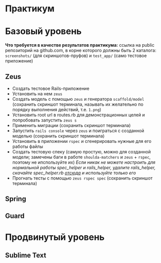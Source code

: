 Практикум
=========

Базовый уровень
===============

**Что требуется в качестве результатов практикума:** ссылка на public репозиторий на github.com, в корне которого должны быть 2 каталога: `screenshots/` (для скриншотов-пруфов) и `test_app/` (само тестовое приложение)

Zeus
----

* Создать тестовое Rails-приложение
* Установить на нем `zeus`
* Создать модель с помощью `zeus` и генератора `scaffold/model` (сохранить скриншот терминала, называть их желательно по порядку выполнения действий, т.е. `1.png`)
* Установить root url в routes.rb для демонстрационных целей и попробовать запустить `zeus s`
* Применить миграции (сохранить скриншот терминала)
* Запустить `rails console` через `zeus` и поиграться с созданной моделью (сохранить скриншот терминала)
* Установить в приложении `rspec` и сгенерировать нужные для его работы файлы
* Создать тестовую спеку (самую простую, можно для созданной модели; замечены баги в работе `shoulda-matchers` и `zeus` + `rspec`, поэтому не ипспользуйте их) _Если никак не можете настроить для нормальной работы spec_helper и rails_helper, удалите rails_helper, скачайте spec_helper.rb [отсюда](https://github.com/SlobodaStudio/sloboda-edu-basics/blob/rails_development_speedup/rails-development-speedup/sample_app/spec/spec_helper.rb) и используйте только его_
* Прогнать тесты с помощью `zeus rspec spec` (сохранить скриншот терминала)

Spring
------



Guard
-----


Продвинутый уровень 
===================

Sublime Text
------------